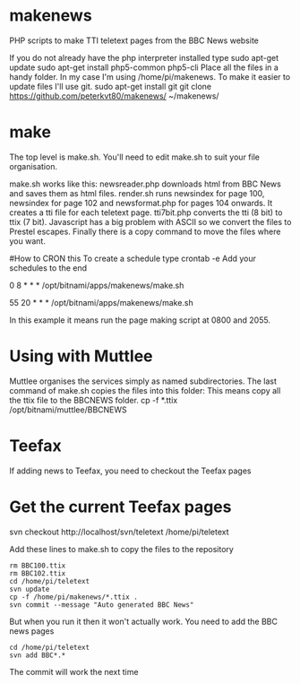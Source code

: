 # makenews
PHP scripts to make TTI teletext pages from the BBC News website

If you do not already have the php interpreter installed type
sudo apt-get update
sudo apt-get install php5-common php5-cli
Place all the files in a handy folder. In my case I'm using /home/pi/makenews.
To make it easier to update files I'll use git.
sudo apt-get install git
git clone https://github.com/peterkvt80/makenews/ ~/makenews/
# make
The top level is make.sh. You'll need to edit make.sh to suit your file organisation.

make.sh works like this:
newsreader.php downloads html from BBC News and saves them as html files.
render.sh runs newsindex for page 100, newsindex for page 102 and newsformat.php for pages 104 onwards. It creates a tti file for each teletext page.
tti7bit.php converts the tti (8 bit) to ttix (7 bit). Javascript has a big problem with ASCII so we convert the files to Prestel escapes.
Finally there is a copy command to move the files where you want.

#How to CRON this
To create a schedule type
crontab -e
Add your schedules to the end

  0  8 * * * /opt/bitnami/apps/makenews/make.sh

  55 20 * * * /opt/bitnami/apps/makenews/make.sh
  
In this example it means run the page making script at 0800 and 2055.

# Using with Muttlee
Muttlee organises the services simply as named subdirectories. The last command of make.sh copies the files into this folder:
This means copy all the ttix file to the BBCNEWS folder.
cp -f *.ttix /opt/bitnami/muttlee/BBCNEWS

# Teefax
If adding news to Teefax, you need to checkout the Teefax pages 
# Get the current Teefax pages
svn checkout http://localhost/svn/teletext /home/pi/teletext

Add these lines to make.sh to copy the files to the repository

    rm BBC100.ttix
    rm BBC102.ttix
    cd /home/pi/teletext
    svn update
    cp -f /home/pi/makenews/*.ttix .
    svn commit --message "Auto generated BBC News"

But when you run it then it won't actually work.
You need to add the BBC news pages

    cd /home/pi/teletext
    svn add BBC*.*
    
The commit will work the next time
    

